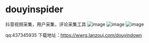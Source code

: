 # douyinspider
抖音视频采集，用户采集，评论采集工具
![image](https://github.com/dijiaatm009/douyinspider/assets/118505205/195997cf-a874-49c8-9ee8-be8d741b0bc3)
![image](https://github.com/dijiaatm009/douyinspider/assets/118505205/7a8a5874-7e6d-4fe2-84bd-c02aa9b20833)
![image](https://github.com/dijiaatm009/douyinspider/assets/118505205/d7a9c8ef-e6af-4596-bf69-9734ec3c4e9b)

qq:437345935
下载地址：https://wwrg.lanzouj.com/douyindown

